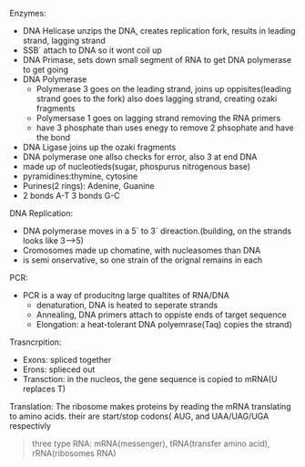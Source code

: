 Enzymes:
 - DNA Helicase unzips the DNA, creates replication fork, results in leading strand, lagging strand
 - SSB´ attach to DNA so it wont coil up
 - DNA Primase, sets down small segment of RNA to get DNA polymerase to get going
 - DNA Polymerase
	 - Polymerase 3 goes on the leading strand, joins up oppisites(leading strand goes to the fork) also does  lagging strand, creating ozaki fragments
	 - Polymersase 1 goes on lagging strand removing the RNA primers
	 - have 3 phosphate than uses enegy to remove 2 phsophate and have the bond
 - DNA Ligase joins up the ozaki fragments
 - DNA polymerase one allso checks for error, also 3 at end
 DNA
  - made up of nucleotieds(sugar, phospurus nitrogenous base)
  - pyramidines:thymine, cytosine
  - Purines(2 rings): Adenine, Guanine
  - 2 bonds A-T 3 bonds G-C

DNA Replication:
 - DNA polymerase moves in a 5´ to 3´ direaction.(building, on the strands looks like 3-->5)
 - Cromosomes made up chomatine, with nucleasomes than DNA
 - is semi onservative, so one strain of the orignal remains in each

PCR:
 - PCR is a way of producitng large qualtites of RNA/DNA
	 - denaturation, DNA is heated to seperate strands
	 - Annealing, DNA primers attach to oppiste ends of target sequence
	 - Elongation: a heat-tolerant DNA polyemrase(Taq) copies the strand)

Trasncrpition:
 - Exons: spliced together
 - Erons: splieced out
 - Transction: in the nucleos, the gene sequence is copied to mRNA(U replaces T)
 
 
 Translation: The ribosome makes proteins by reading the mRNA translating to amino acids. their are start/stop codons( AUG, and UAA/UAG/UGA respectivly
 
> three type RNA: mRNA(messenger), tRNA(transfer amino acid), rRNA(ribosomes RNA)
<!--stackedit_data:
eyJoaXN0b3J5IjpbLTExNDM4Mzk2NDcsLTU1NDEyNTAxOSwxNz
M0ODA4ODc0LDUwNjEwNzM2MSwtMjA4ODc0NjYxMl19
-->